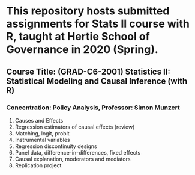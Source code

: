 # This repository hosts submitted assignments for Stats II course with R, taught at Hertie School of Governance in 2020 (Spring). 

## Course Title: (GRAD-C6-2001) Statistics II: Statistical Modeling and Causal Inference (with R)
### Concentration: Policy Analysis, Professor: Simon Munzert
 1. Causes and Effects
 2. Regression estimators of causal effects (review)
 3. Matching, logit, probit
 4. Instrumental variables
 5. Regression discontinuity designs
 6. Panel data, difference-in-differences, fixed effects
 7. Causal explanation, moderators and mediators
 8. Replication project 
